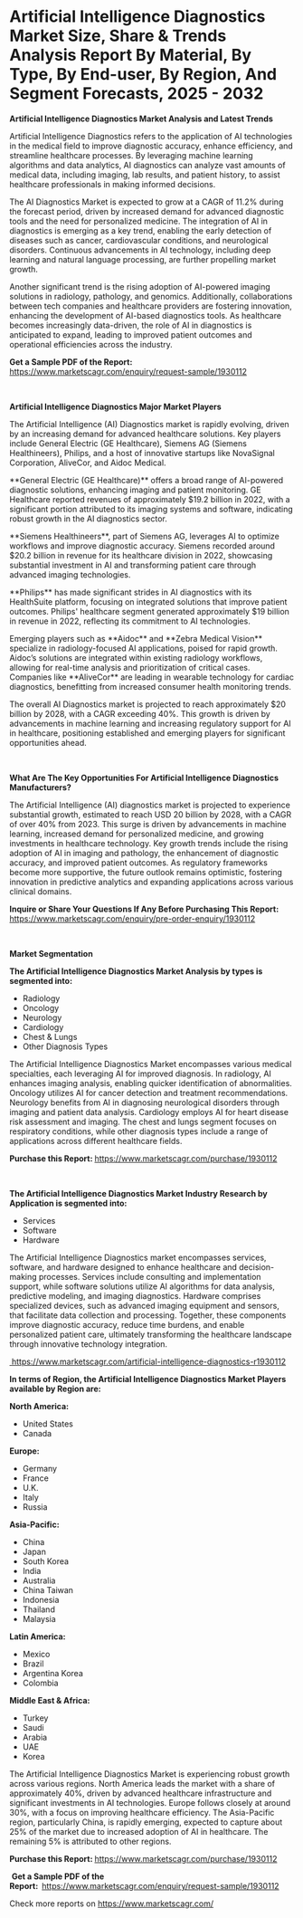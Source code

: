 <p><h1>Artificial Intelligence Diagnostics Market Size, Share & Trends Analysis Report By Material, By Type, By End-user, By Region, And Segment Forecasts, 2025 - 2032</h1></p><p><strong>Artificial Intelligence Diagnostics Market Analysis and Latest Trends</strong></p>
<p><p>Artificial Intelligence Diagnostics refers to the application of AI technologies in the medical field to improve diagnostic accuracy, enhance efficiency, and streamline healthcare processes. By leveraging machine learning algorithms and data analytics, AI diagnostics can analyze vast amounts of medical data, including imaging, lab results, and patient history, to assist healthcare professionals in making informed decisions.</p><p>The AI Diagnostics Market is expected to grow at a CAGR of 11.2% during the forecast period, driven by increased demand for advanced diagnostic tools and the need for personalized medicine. The integration of AI in diagnostics is emerging as a key trend, enabling the early detection of diseases such as cancer, cardiovascular conditions, and neurological disorders. Continuous advancements in AI technology, including deep learning and natural language processing, are further propelling market growth.</p><p>Another significant trend is the rising adoption of AI-powered imaging solutions in radiology, pathology, and genomics. Additionally, collaborations between tech companies and healthcare providers are fostering innovation, enhancing the development of AI-based diagnostics tools. As healthcare becomes increasingly data-driven, the role of AI in diagnostics is anticipated to expand, leading to improved patient outcomes and operational efficiencies across the industry.</p></p>
<p><strong>Get a Sample PDF of the Report:&nbsp;</strong> <a href="https://www.marketscagr.com/enquiry/request-sample/1930112?utm_campaign=2008&utm_medium=2&utm_source=Github&utm_content=ia&utm_term=16012025&utm_id=artificial-intelligence-diagnostics">https://www.marketscagr.com/enquiry/request-sample/1930112</a></p>
<p>&nbsp;</p>
<p><strong>Artificial Intelligence Diagnostics Major Market Players</strong></p>
<p><p>The Artificial Intelligence (AI) Diagnostics market is rapidly evolving, driven by an increasing demand for advanced healthcare solutions. Key players include General Electric (GE Healthcare), Siemens AG (Siemens Healthineers), Philips, and a host of innovative startups like NovaSignal Corporation, AliveCor, and Aidoc Medical.</p><p>**General Electric (GE Healthcare)** offers a broad range of AI-powered diagnostic solutions, enhancing imaging and patient monitoring. GE Healthcare reported revenues of approximately $19.2 billion in 2022, with a significant portion attributed to its imaging systems and software, indicating robust growth in the AI diagnostics sector.</p><p>**Siemens Healthineers**, part of Siemens AG, leverages AI to optimize workflows and improve diagnostic accuracy. Siemens recorded around $20.2 billion in revenue for its healthcare division in 2022, showcasing substantial investment in AI and transforming patient care through advanced imaging technologies.</p><p>**Philips** has made significant strides in AI diagnostics with its HealthSuite platform, focusing on integrated solutions that improve patient outcomes. Philips' healthcare segment generated approximately $19 billion in revenue in 2022, reflecting its commitment to AI technologies.</p><p>Emerging players such as **Aidoc** and **Zebra Medical Vision** specialize in radiology-focused AI applications, poised for rapid growth. Aidoc’s solutions are integrated within existing radiology workflows, allowing for real-time analysis and prioritization of critical cases. Companies like **AliveCor** are leading in wearable technology for cardiac diagnostics, benefitting from increased consumer health monitoring trends.</p><p>The overall AI Diagnostics market is projected to reach approximately $20 billion by 2028, with a CAGR exceeding 40%. This growth is driven by advancements in machine learning and increasing regulatory support for AI in healthcare, positioning established and emerging players for significant opportunities ahead.</p></p>
<p>&nbsp;</p>
<p><strong>What Are The Key Opportunities For Artificial Intelligence Diagnostics Manufacturers?</strong></p>
<p><p>The Artificial Intelligence (AI) diagnostics market is projected to experience substantial growth, estimated to reach USD 20 billion by 2028, with a CAGR of over 40% from 2023. This surge is driven by advancements in machine learning, increased demand for personalized medicine, and growing investments in healthcare technology. Key growth trends include the rising adoption of AI in imaging and pathology, the enhancement of diagnostic accuracy, and improved patient outcomes. As regulatory frameworks become more supportive, the future outlook remains optimistic, fostering innovation in predictive analytics and expanding applications across various clinical domains.</p></p>
<p><strong>Inquire or Share Your Questions If Any Before Purchasing This Report:</strong> <a href="https://www.marketscagr.com/enquiry/pre-order-enquiry/1930112?utm_campaign=2008&utm_medium=2&utm_source=Github&utm_content=ia&utm_term=16012025&utm_id=artificial-intelligence-diagnostics">https://www.marketscagr.com/enquiry/pre-order-enquiry/1930112</a></p>
<p>&nbsp;</p>
<p><strong>Market Segmentation</strong></p>
<p><strong>The Artificial Intelligence Diagnostics Market Analysis by types is segmented into:</strong></p>
<p><ul><li>Radiology</li><li>Oncology</li><li>Neurology</li><li>Cardiology</li><li>Chest & Lungs</li><li>Other Diagnosis Types</li></ul></p>
<p><p>The Artificial Intelligence Diagnostics Market encompasses various medical specialties, each leveraging AI for improved diagnosis. In radiology, AI enhances imaging analysis, enabling quicker identification of abnormalities. Oncology utilizes AI for cancer detection and treatment recommendations. Neurology benefits from AI in diagnosing neurological disorders through imaging and patient data analysis. Cardiology employs AI for heart disease risk assessment and imaging. The chest and lungs segment focuses on respiratory conditions, while other diagnosis types include a range of applications across different healthcare fields.</p></p>
<p><strong>Purchase this Report:&nbsp;</strong><a href="https://www.marketscagr.com/purchase/1930112?utm_campaign=2008&utm_medium=2&utm_source=Github&utm_content=ia&utm_term=16012025&utm_id=artificial-intelligence-diagnostics">https://www.marketscagr.com/purchase/1930112</a></p>
<p>&nbsp;</p>
<p><strong>The Artificial Intelligence Diagnostics Market Industry Research by Application is segmented into:</strong></p>
<p><ul><li>Services</li><li>Software</li><li>Hardware</li></ul></p>
<p><p>The Artificial Intelligence Diagnostics market encompasses services, software, and hardware designed to enhance healthcare and decision-making processes. Services include consulting and implementation support, while software solutions utilize AI algorithms for data analysis, predictive modeling, and imaging diagnostics. Hardware comprises specialized devices, such as advanced imaging equipment and sensors, that facilitate data collection and processing. Together, these components improve diagnostic accuracy, reduce time burdens, and enable personalized patient care, ultimately transforming the healthcare landscape through innovative technology integration.</p></p>
<p><a href="https://www.marketscagr.com/artificial-intelligence-diagnostics-r1930112?utm_campaign=2008&utm_medium=2&utm_source=Github&utm_content=ia&utm_term=16012025&utm_id=artificial-intelligence-diagnostics">&nbsp;https://www.marketscagr.com/artificial-intelligence-diagnostics-r1930112</a></p>
<p><strong>In terms of Region, the Artificial Intelligence Diagnostics Market Players available by Region are:</strong></p>
<p>
    <p> <strong> North America: </strong>
        <ul>
            <li>United States</li>
            <li>Canada</li>
        </ul>
        </p> 
    <p> <strong> Europe: </strong>
        <ul>
            <li>Germany</li>
            <li>France</li>
            <li>U.K.</li>
            <li>Italy</li>
            <li>Russia</li>
        </ul>
        </p> 
    <p> <strong> Asia-Pacific: </strong>
        <ul>
            <li>China</li>
            <li>Japan</li>
            <li>South Korea</li>
            <li>India</li>
            <li>Australia</li>
            <li>China Taiwan</li>
            <li>Indonesia</li>
            <li>Thailand</li>
            <li>Malaysia</li>
        </ul>
        </p> 
    <p> <strong> Latin America: </strong>
        <ul>
            <li>Mexico</li>
            <li>Brazil</li>
            <li>Argentina Korea</li>
            <li>Colombia</li>
        </ul>
        </p> 
    <p> <strong> Middle East & Africa: </strong>
        <ul>
            <li>Turkey</li>
            <li>Saudi</li>
            <li>Arabia</li>
            <li>UAE</li>
            <li>Korea</li>
        </ul>
    </p>
    </p>
<p><p>The Artificial Intelligence Diagnostics Market is experiencing robust growth across various regions. North America leads the market with a share of approximately 40%, driven by advanced healthcare infrastructure and significant investments in AI technologies. Europe follows closely at around 30%, with a focus on improving healthcare efficiency. The Asia-Pacific region, particularly China, is rapidly emerging, expected to capture about 25% of the market due to increased adoption of AI in healthcare. The remaining 5% is attributed to other regions.</p></p>
<p><strong>Purchase this Report: </strong><a href="https://www.marketscagr.com/purchase/1930112?utm_campaign=2008&utm_medium=2&utm_source=Github&utm_content=ia&utm_term=16012025&utm_id=artificial-intelligence-diagnostics">https://www.marketscagr.com/purchase/1930112</a></p>
<p>&nbsp;<strong>Get a Sample PDF of the Report:&nbsp;&nbsp;</strong><a href="https://www.marketscagr.com/enquiry/request-sample/1930112?utm_campaign=2008&utm_medium=2&utm_source=Github&utm_content=ia&utm_term=16012025&utm_id=artificial-intelligence-diagnostics">https://www.marketscagr.com/enquiry/request-sample/1930112</a></p>
<p><strong></strong></p>
<p>Check more reports on <a href="https://www.marketscagr.com/?utm_campaign=2008&utm_medium=2&utm_source=Github&utm_content=ia&utm_term=16012025&utm_id=artificial-intelligence-diagnostics">https://www.marketscagr.com/</a></p>